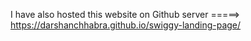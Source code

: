 I have also hosted this website on Github server =====> https://darshanchhabra.github.io/swiggy-landing-page/
